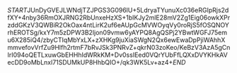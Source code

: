 $START$JUnDyGVEJLWNdjTZJPGS3G096lU+5LdryaTYunuXc036eRGIpRjs2dfXY+4nby36RmOXJRNG2RbUnxeHzXS+1bIKJy2mlE28mV2Zg1Eig06owkXPrzddGKzV3QWBiR2OkOax4ntLirK2uf6eAUpGcMVWOyqVy0roRjS5fOSQNOYrhEROTSg/kxY7m5zDPW3B2ljon09vmw6yAYPQ8AgQSPj2YBwtWGFJ75emu6X285iQ4/zbyCTIqMbYxLX+zXHKg9juXiaSWgN2Qx6ewEwaDpPjiWAhhXmmvefovVrfZu9Hlfh2rtmF7bRvJSk3PNRvZ+qkrN03zoKeo/KeBzV3AzA5gCnIrI094oQETLxuwGbEHHhIdWRkKM+Dv0ssIEed0VQrYUbFfLQXxDVYKHkAVecDD9oMbLnxl71SDUMkUP8HhbQIO+/qk3WK5Lv+az4+$END$